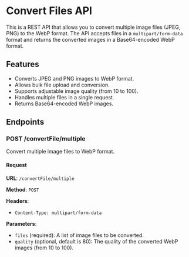 # Convert Files API

This is a REST API that allows you to convert multiple image files (JPEG, PNG) to the WebP format. The API accepts files in a `multipart/form-data` format and returns the converted images in a Base64-encoded WebP format.

## Features

- Converts JPEG and PNG images to WebP format.
- Allows bulk file upload and conversion.
- Supports adjustable image quality (from 10 to 100).
- Handles multiple files in a single request.
- Returns Base64-encoded WebP images.

## Endpoints

### POST /convertFile/multiple

Convert multiple image files to WebP format.

#### Request

**URL**: `/convertFile/multiple`

**Method**: `POST`

**Headers**:
- `Content-Type: multipart/form-data`

**Parameters**:
- `files` (required): A list of image files to be converted.
- `quality` (optional, default is 80): The quality of the converted WebP images (from 10 to 100).